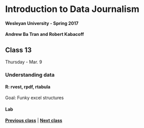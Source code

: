 # Introduction to Data Journalism
  
#### Wesleyan University - Spring 2017
  
**Andrew Ba Tran and Robert Kabacoff**
  
## Class 13
Thursday - Mar. 9
                             
### Understanding data
                             
#### R: rvest, rpdf, rtabula
                             
Goal: Funky excel structures
                             
#### Lab

                   
**[Previous class](class12.md)** | **[Next class](class14.md)**
